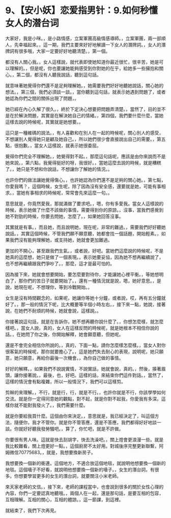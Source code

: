 # 9、【安小妖】恋爱指男针：9.如何秒懂女人的潜台词

大家好，我是小咪。，是小路情感，立案軍團高級情感導師。，立案軍團，兩一部順人，先幸福起來。，這一期，我們主要來好好地解讀一下女人的潛牌詞。，女人的潛牌詞有很多哦，大家一定要好好地聽清楚。，第一個。

都沒有人關心我。，女人這樣說，就代表即使她知道你最近很忙，很辛苦，她是可以理解的。，但是呢，你也要讓她能夠感受到你對她的在乎，給她多一些擁抱和關心。，第二個，都沒有人聽我說話，聽到這句話。

就意味著她覺得你們還不是足夠理解她。，她需要我們好好地聽她說話，關心她的想法。，第三個，我們必須談一談。，當你聽到這句話，就表示她遇到問題了，或者她認為你們之間的關係出現了問題，。

她已經在內心久解了很久。，終於下定決心想要把問題弄清楚。，當然了，目的並不是在於解決問題，其實是在解決她自己的情緒。，第四個，我們要什麼什麼，當她這樣去說的時候呢，其實就是她想要。。

這只是一種維碼的說法。，有人喜歡和在別人在一起的時候呢，關心別人的感受，不想讓別人覺得她只是顧及她自己。，所以她們很少會直接說出自己的需要。，第五點，很抱歉。，當女人這樣說，就表示她很委屈。

覺得你們完全不理解她。，她覺得對不起。，那麼這句話呢，應該是由你來說而不是她來說。，第六點，我覺得挺好的呀，我很好。，當她這麼去說的時候，就是糟糕了。，她只是不想和你說話，不想讓你了解她的情況。。

也許你們的做法讓她覺得傷心。，也許她認為你們還不是足夠的關心她。，第七點，你愛我嗎？，這個時候，女生呢，除了因為沒有安全感，還要就是她，可能有事相求。，當她有事相求的時候呢，常常會先來這麼一句。。

意思就是，你竟然愛我，那就滿做了要求吧。，嗯，你有多愛我。當女人這樣說的時候，表示她做了什麼不該做的事情，需要得到你的原諒。，沒事，當我們感覺到她不對勁的時候，你要去問她，怎麼了。，如果她回答沒事。

其實就是有事。，而且她，而且說明她，現在呢，非常的難過。，需要我們好好聽她說話。，其實這個時候，不管我們願不願意聽，她都會找一個話題，開始輕素。，如果我們沒有能夠理解她，或支持她，她就會更加難過。

更加的不開心，甚至跟我們生氣。，或者說，好吧。當她們這麼說的時候呢，不是她真的這麼想，她只是做了一個表現。，表示她要妥協，因為她不想再繼續說了，也不想再繼續跟我們爭吵了。，那麼，這才是最可怕的。

因為接下來，她就會想要開始，要怎麼要對待你，才能讓她心裡平衡。，等她想明白了，那你們的苦日子就要開始了。，還有一種情況就是說，嗯，她好意思。，是說，她現在呢，不想理你，等到冷戰開始。。

女生是沒有時間觀念的，如果呢，她讓你等她十分鐘，或者說，哎，再有五分鐘就好了。，那一般的情況下呢，比大概要等半個小時左右。，接下來一點，她說，接著說，在她們不耐煩的時候，她就會說，這樣說。。

你接著說這句話，就是在告訴你，她不想再聽你說什麼了。，你想怎麼樣，就怎麼樣吧。，當女人說，真的，女人在這樣反問的時候呢，就是她根本不相信你說的話。，在她問了你之後，你開始解釋，她會願意聽，但她呢。

還是不會完全相信你所說的。，真的，下面一點，請你怎麼樣怎麼樣。，當女人對你很客氣的時候呢，那你就要擔心了。，這是她們失去耐心的表現，說明呢，她只願意，她只願意，再給你最後一次機會。，為你自己做的事情。

好好的解釋。，如果我們不說說實情，不說實話，她就會說，真的。，然後，揍著眉頭，讓你接著說。，最後，也，好吧。這樣的話，來結束你們這件對話。，當然了，這樣的情況會有點複雜，所以一般情況下，我們可以這樣剪。

剪辮的來理解。，不行，就是行，行，就是不行。，也許你就是不行，你該學學如何交流。就是你一定得同意她的觀點，對不起，就是你對不起我，你愛我有多深。這樣你就不能對我發火了。，我們需要什麼。

就是你要給我買什麼。這個由你來決定。，意思就是，我已經決定了，叫這個方法，隨便你，我才不管你。就是你不管答應，還是不答應，我們都得好好地談一談。你就好好聽我發勞騷吧。，算了，你忙吧，就是不許做。

你要很有男人味。這就是快去刮胡字，快去洗澡吧。，關上燈會更浪漫一些。就是我比較難看，關上燈更好一點。，這個廚房不太好用。對城後序完整更新聯繫，阿姆微信70775683。，就是，我想要換新房子。

我想要換一個新的衝連。這個地方，不適合放這個地毯，就說明他想要換一個新的地毯。這個墻子不好看，就說明他想要換一個新的墻子。，女生的潛台詞，有很多。你想要學習更多的女生的潛台詞，就要關注小米老師。

來天家老師的文信。，接下來，老師的課程當中，也會說到很多的關於女性心理的內容，你們一定要認真地聽哦。，兩個人在一起，還是那句話，是要互相的包容，互相理解。互相的關心，互相的體諒。，這一節課，到這裡。

就結束了，我們下次再見。
